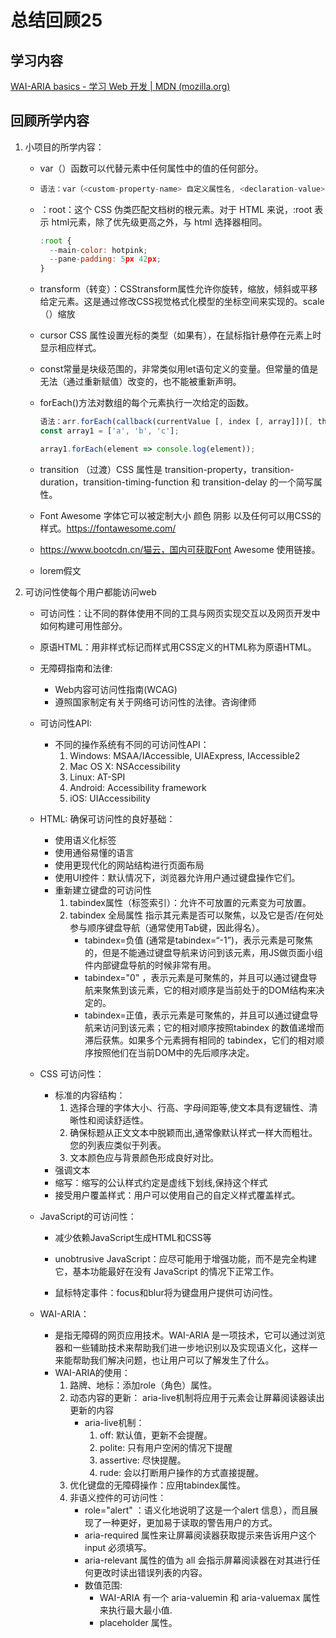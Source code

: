# 总结回顾25

## 学习内容

[WAI-ARIA basics - 学习 Web 开发 | MDN (mozilla.org)](https://developer.mozilla.org/zh-CN/docs/learn/Accessibility/WAI-ARIA_basics)

## 回顾所学内容

1. 小项目的所学内容：

   * var（）函数可以代替元素中任何属性中的值的任何部分。

   * ```javascript
     语法：var（<custom-property-name> 自定义属性名, <declaration-value>声明值（后备值））
     ```

   * ：root：这个 CSS 伪类匹配文档树的根元素。对于 HTML 来说，:root 表示 html元素，除了优先级更高之外，与 html 选择器相同。

     ```javascript
     :root {
       --main-color: hotpink;
       --pane-padding: 5px 42px;
     }
     ```

   * transform（转变）：CSStransform属性允许你旋转，缩放，倾斜或平移给定元素。这是通过修改CSS视觉格式化模型的坐标空间来实现的。scale（）缩放

   * cursor CSS 属性设置光标的类型（如果有），在鼠标指针悬停在元素上时显示相应样式。

   * const常量是块级范围的，非常类似用let语句定义的变量。但常量的值是无法（通过重新赋值）改变的，也不能被重新声明。

   * forEach()方法对数组的每个元素执行一次给定的函数。

     ```javascript
     语法：arr.forEach(callback(currentValue [, index [, array]])[, thisArg])
     const array1 = ['a', 'b', 'c'];
     
     array1.forEach(element => console.log(element));
     
     ```

   * transition （过渡）CSS 属性是 transition-property，transition-duration，transition-timing-function 和 transition-delay 的一个简写属性。
   * Font Awesome 字体它可以被定制大小 颜色 阴影 以及任何可以用CSS的样式。https://fontawesome.com/
   * https://www.bootcdn.cn/猫云，国内可获取Font Awesome 使用链接。
   * lorem假文

2. 可访问性使每个用户都能访问web

   * 可访问性：让不同的群体使用不同的工具与网页实现交互以及网页开发中如何构建可用性部分。

   * 原语HTML：用非样式标记而样式用CSS定义的HTML称为原语HTML。

   * 无障碍指南和法律:

     * Web内容可访问性指南(WCAG)
     * 遵照国家制定有关于网络可访问性的法律。咨询律师

   * 可访问性API:

     * 不同的操作系统有不同的可访问性API：
       1. Windows: MSAA/IAccessible, UIAExpress, IAccessible2
       2. Mac OS X: NSAccessibility
       3. Linux: AT-SPI
       4. Android: Accessibility framework
       5. iOS: UIAccessibility

   * HTML: 确保可访问性的良好基础：

     * 使用语义化标签
     * 使用通俗易懂的语言
     * 使用更现代化的网站结构进行页面布局
     * 使用UI控件：默认情况下，浏览器允许用户通过键盘操作它们。
     * 重新建立键盘的可访问性
       1. tabindex属性（标签索引）：允许不可放置的元素变为可放置。
       2. tabindex 全局属性 指示其元素是否可以聚焦，以及它是否/在何处参与顺序键盘导航（通常使用Tab键，因此得名）。
          * tabindex=负值 (通常是tabindex=“-1”)，表示元素是可聚焦的，但是不能通过键盘导航来访问到该元素，用JS做页面小组件内部键盘导航的时候非常有用。
          * tabindex="0" ，表示元素是可聚焦的，并且可以通过键盘导航来聚焦到该元素，它的相对顺序是当前处于的DOM结构来决定的。
          * tabindex=正值，表示元素是可聚焦的，并且可以通过键盘导航来访问到该元素；它的相对顺序按照tabindex 的数值递增而滞后获焦。如果多个元素拥有相同的 tabindex，它们的相对顺序按照他们在当前DOM中的先后顺序决定。

   * CSS 可访问性：

     * 标准的内容结构：
       1. 选择合理的字体大小、行高、字母间距等,使文本具有逻辑性、清晰性和阅读舒适性。
       2. 确保标题从正文文本中脱颖而出,通常像默认样式一样大而粗壮。您的列表应类似于列表。
       3. 文本颜色应与背景颜色形成良好对比。
     * 强调文本
     * 缩写：缩写的公认样式约定是虚线下划线,保持这个样式
     * 接受用户覆盖样式：用户可以使用自己的自定义样式覆盖样式。

   * JavaScript的可访问性：

     * 减少依赖JavaScript生成HTML和CSS等

     * unobtrusive JavaScript：应尽可能用于增强功能，而不是完全构建它，基本功能最好在没有 JavaScript 的情况下正常工作。
     * 鼠标特定事件：focus和blur将为键盘用户提供可访问性。

   * WAI-ARIA：

     * 是指无障碍的网页应用技术。WAI-ARIA 是一项技术，它可以通过浏览器和一些辅助技术来帮助我们进一步地识别以及实现语义化，这样一来能帮助我们解决问题，也让用户可以了解发生了什么。
     * WAI-ARIA的使用：
       1. 路牌、地标：添加role（角色）属性。
       2. 动态内容的更新： aria-live机制将应用于元素会让屏幕阅读器读出更新的内容
          * aria-live机制：
            1. off: 默认值，更新不会提醒。
            2. polite:  只有用户空闲的情况下提醒
            3. assertive: 尽快提醒。
            4. rude: 会以打断用户操作的方式直接提醒。
       3. 优化键盘的无障碍操作：应用tabindex属性。
       4. 非语义控件的可访问性：
          * role="alert" ：语义化地说明了这是一个alert 信息），而且展现了一种更好，更加易于读取的警告用户的方式。
          * aria-required 属性来让屏幕阅读器获取提示来告诉用户这个input 必须填写。
          * aria-relevant 属性的值为 all 会指示屏幕阅读器在对其进行任何更改时读出错误列表的内容。
          * 数值范围:
            *  WAI-ARIA 有一个 aria-valuemin 和 aria-valuemax 属性来执行最大最小值.
            * placeholder 属性。

     